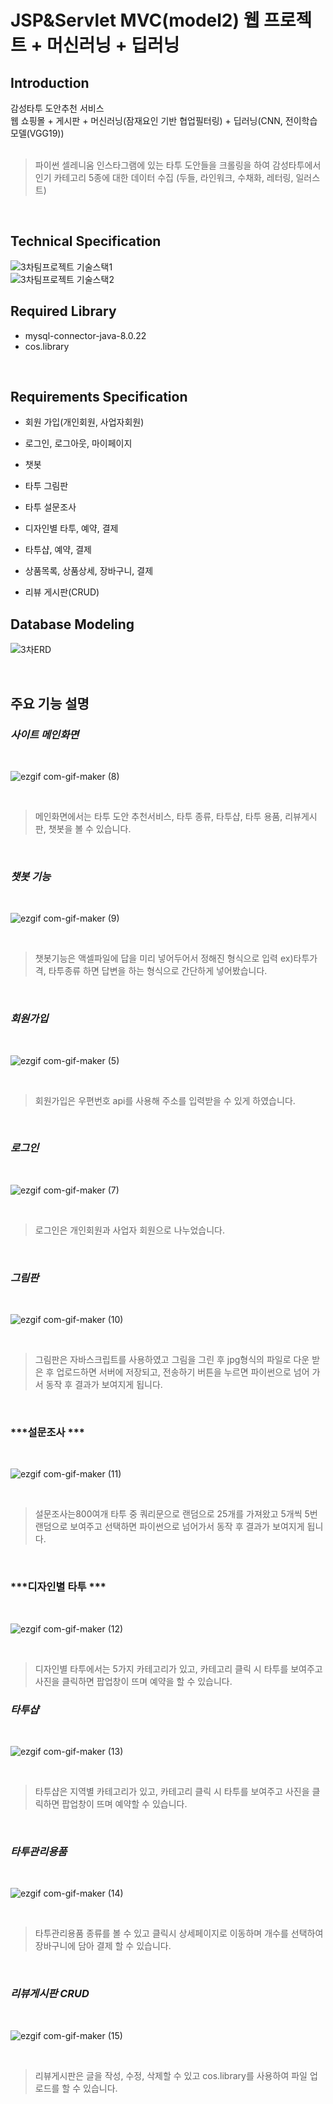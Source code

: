 # JSP&Servlet MVC(model2) 웹 프로젝트 + 머신러닝 + 딥러닝

## Introduction
감성타투 도안추천 서비스
<br>
웹 쇼핑몰 + 게시판 + 머신러닝(잠재요인 기반 협업필터링) + 딥러닝(CNN, 전이학습모델(VGG19))
<br><br>

> 파이썬 셀레니움 인스타그램에 있는 타투 도안들을 크롤링을 하여 감성타투에서 인기 카테고리 5종에 대한 데이터 수집 (두들, 라인워크,  수채화, 레터링, 일러스트)
<br>

## Technical Specification
![3차팀프로젝트 기술스택1](https://user-images.githubusercontent.com/67885590/102000474-424a8480-3d2b-11eb-9e98-9f2f62bc48b1.PNG)
<br>
![3차팀프로젝트 기술스택2](https://user-images.githubusercontent.com/67885590/102000481-50000a00-3d2b-11eb-9c2d-29ffc5e3c81f.PNG)
<br>

## Required Library
- mysql-connector-java-8.0.22
- cos.library
<br>


## Requirements Specification
- 회원 가입(개인회원, 사업자회원)

- 로그인, 로그아웃, 마이페이지

- 챗봇

- 타투 그림판

- 타투 설문조사

- 디자인별 타투, 예약, 결제

- 타투샵, 예약, 결제

- 상품목록, 상품상세, 장바구니, 결제

- 리뷰 게시판(CRUD)

## Database Modeling
![3차ERD](https://user-images.githubusercontent.com/67885590/102000485-5a220880-3d2b-11eb-91c0-203dec6ac684.PNG)

<br>

## 주요 기능 설명
### ***사이트 메인화면***
<br>

![ezgif com-gif-maker (8)](https://user-images.githubusercontent.com/67885590/102000511-905f8800-3d2b-11eb-8c20-6032a574c8d6.gif)

<br>

> 메인화면에서는 타투 도안 추천서비스, 타투 종류, 타투샵, 타투 용품, 리뷰게시판, 챗봇을 볼 수 있습니다.

<br>


### ***챗봇 기능***
<br>

![ezgif com-gif-maker (9)](https://user-images.githubusercontent.com/67885590/102000535-c13fbd00-3d2b-11eb-92e5-fa80054c8a4e.gif)

<br>

> 챗봇기능은 액셀파일에 답을 미리 넣어두어서 정해진 형식으로 입력 ex)타투가격,  타투종류  하면 답변을 하는 형식으로 간단하게 넣어봤습니다.

<br>

### ***회원가입***
<br>

![ezgif com-gif-maker (5)](https://user-images.githubusercontent.com/67885590/102000521-ad945680-3d2b-11eb-952f-949d96b181f7.gif)

<br>

> 회원가입은 우편번호 api를 사용해 주소를 입력받을 수 있게 하였습니다.

<br>


### ***로그인***
<br>

![ezgif com-gif-maker (7)](https://user-images.githubusercontent.com/67885590/102000525-b71dbe80-3d2b-11eb-9623-2765dfe8a440.gif)

<br>

> 로그인은 개인회원과 사업자 회원으로 나누었습니다.

<br>



### ***그림판***
<br>

![ezgif com-gif-maker (10)](https://user-images.githubusercontent.com/67885590/102000543-d288c980-3d2b-11eb-8817-a6b98551ebe7.gif)

<br>

> 그림판은 자바스크립트를 사용하였고 그림을 그린 후 jpg형식의 파일로 다운 받은 후 업로드하면 서버에 저장되고, 전송하기 버튼을 누르면 파이썬으로 넘어 가서 동작 후 결과가 보여지게 됩니다.

<br>


### ***설문조사 ***
<br>

![ezgif com-gif-maker (11)](https://user-images.githubusercontent.com/67885590/102000551-e03e4f00-3d2b-11eb-920c-ff3c698895d0.gif)

<br>

> 설문조사는800여개 타투 중 쿼리문으로 랜덤으로 25개를 가져왔고 5개씩 5번 랜덤으로 보여주고 선택하면 파이썬으로 넘어가서 동작 후 결과가 보여지게 됩니다.

<br>


### ***디자인별 타투  ***
<br>

![ezgif com-gif-maker (12)](https://user-images.githubusercontent.com/67885590/102000552-eaf8e400-3d2b-11eb-8dd9-4524424f480c.gif)

<br>

> 디자인별 타투에서는 5가지 카테고리가 있고, 카테고리 클릭 시 타투를 보여주고 사진을 클릭하면 팝업창이 뜨며 예약을 할 수 있습니다.



### ***타투샵***

<br>

![ezgif com-gif-maker (13)](https://user-images.githubusercontent.com/67885590/102000556-f9470000-3d2b-11eb-91ed-c264bb426b2d.gif)

<br>

> 타투샵은 지역별 카테고리가 있고, 카테고리 클릭 시 타투를 보여주고 사진을 클릭하면 팝업창이 뜨며 예약할 수 있습니다. 

<br>


### ***타투관리용품***

<br>

![ezgif com-gif-maker (14)](https://user-images.githubusercontent.com/67885590/102000561-0532c200-3d2c-11eb-87e1-dd62e9f23028.gif)

<br>

> 타투관리용품 종류를 볼 수 있고 클릭시 상세페이지로 이동하며 개수를 선택하여 장바구니에 담아 결제 할 수 있습니다.

<br>


### ***리뷰게시판 CRUD***
<br>

![ezgif com-gif-maker (15)](https://user-images.githubusercontent.com/67885590/102000569-1380de00-3d2c-11eb-9cbf-db54241b0a38.gif)

<br>

> 리뷰게시판은 글을 작성, 수정, 삭제할 수 있고 cos.library를 사용하여 파일 업로드를 할 수 있습니다.

<br>
